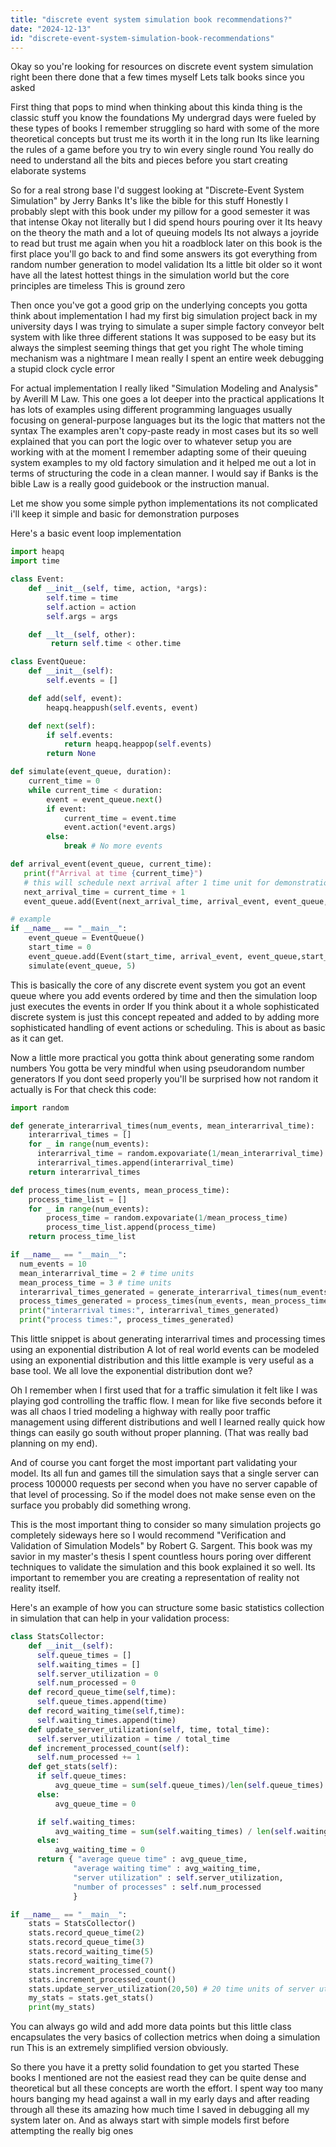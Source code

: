 ```yaml
---
title: "discrete event system simulation book recommendations?"
date: "2024-12-13"
id: "discrete-event-system-simulation-book-recommendations"
---
```


Okay so you're looking for resources on discrete event system simulation right been there done that a few times myself Lets talk books since you asked

First thing that pops to mind when thinking about this kinda thing is the classic stuff you know the foundations My undergrad days were fueled by these types of books I remember struggling so hard with some of the more theoretical concepts but trust me its worth it in the long run Its like learning the rules of a game before you try to win every single round You really do need to understand all the bits and pieces before you start creating elaborate systems

So for a real strong base I'd suggest looking at "Discrete-Event System Simulation" by Jerry Banks It's like the bible for this stuff Honestly I probably slept with this book under my pillow for a good semester it was that intense Okay not literally but I did spend hours pouring over it Its heavy on the theory the math and a lot of queuing models Its not always a joyride to read but trust me again when you hit a roadblock later on this book is the first place you'll go back to and find some answers its got everything from random number generation to model validation Its a little bit older so it wont have all the latest hottest things in the simulation world but the core principles are timeless This is ground zero

Then once you've got a good grip on the underlying concepts you gotta think about implementation I had my first big simulation project back in my university days I was trying to simulate a super simple factory conveyor belt system with like three different stations It was supposed to be easy but its always the simplest seeming things that get you right The whole timing mechanism was a nightmare I mean really I spent an entire week debugging a stupid clock cycle error

For actual implementation I really liked "Simulation Modeling and Analysis" by Averill M Law. This one goes a lot deeper into the practical applications It has lots of examples using different programming languages usually focusing on general-purpose languages but its the logic that matters not the syntax The examples aren't copy-paste ready in most cases but its so well explained that you can port the logic over to whatever setup you are working with at the moment I remember adapting some of their queuing system examples to my old factory simulation and it helped me out a lot in terms of structuring the code in a clean manner. I would say if Banks is the bible Law is a really good guidebook or the instruction manual.

Let me show you some simple python implementations its not complicated i'll keep it simple and basic for demonstration purposes

Here's a basic event loop implementation

```python
import heapq
import time

class Event:
    def __init__(self, time, action, *args):
        self.time = time
        self.action = action
        self.args = args

    def __lt__(self, other):
         return self.time < other.time

class EventQueue:
    def __init__(self):
        self.events = []

    def add(self, event):
        heapq.heappush(self.events, event)

    def next(self):
        if self.events:
            return heapq.heappop(self.events)
        return None

def simulate(event_queue, duration):
    current_time = 0
    while current_time < duration:
        event = event_queue.next()
        if event:
            current_time = event.time
            event.action(*event.args)
        else:
            break # No more events

def arrival_event(event_queue, current_time):
   print(f"Arrival at time {current_time}")
   # this will schedule next arrival after 1 time unit for demonstration
   next_arrival_time = current_time + 1
   event_queue.add(Event(next_arrival_time, arrival_event, event_queue, next_arrival_time))

# example
if __name__ == "__main__":
    event_queue = EventQueue()
    start_time = 0
    event_queue.add(Event(start_time, arrival_event, event_queue,start_time))
    simulate(event_queue, 5)
```

This is basically the core of any discrete event system you got an event queue where you add events ordered by time and then the simulation loop just executes the events in order If you think about it a whole sophisticated discrete system is just this concept repeated and added to by adding more sophisticated handling of event actions or scheduling. This is about as basic as it can get.

Now a little more practical you gotta think about generating some random numbers You gotta be very mindful when using pseudorandom number generators If you dont seed properly you'll be surprised how not random it actually is For that check this code:

```python
import random

def generate_interarrival_times(num_events, mean_interarrival_time):
    interarrival_times = []
    for _ in range(num_events):
      interarrival_time = random.expovariate(1/mean_interarrival_time)
      interarrival_times.append(interarrival_time)
    return interarrival_times

def process_times(num_events, mean_process_time):
    process_time_list = []
    for _ in range(num_events):
        process_time = random.expovariate(1/mean_process_time)
        process_time_list.append(process_time)
    return process_time_list

if __name__ == "__main__":
  num_events = 10
  mean_interarrival_time = 2 # time units
  mean_process_time = 3 # time units
  interarrival_times_generated = generate_interarrival_times(num_events,mean_interarrival_time)
  process_times_generated = process_times(num_events, mean_process_time)
  print("interarrival times:", interarrival_times_generated)
  print("process times:", process_times_generated)
```

This little snippet is about generating interarrival times and processing times using an exponential distribution A lot of real world events can be modeled using an exponential distribution and this little example is very useful as a base tool. We all love the exponential distribution dont we?

Oh I remember when I first used that for a traffic simulation it felt like I was playing god controlling the traffic flow. I mean for like five seconds before it was all chaos I tried modeling a highway with really poor traffic management using different distributions and well I learned really quick how things can easily go south without proper planning. (That was really bad planning on my end).

And of course you cant forget the most important part validating your model. Its all fun and games till the simulation says that a single server can process 100000 requests per second when you have no server capable of that level of processing. So if the model does not make sense even on the surface you probably did something wrong.

This is the most important thing to consider so many simulation projects go completely sideways here so I would recommend "Verification and Validation of Simulation Models" by Robert G. Sargent. This book was my savior in my master's thesis I spent countless hours poring over different techniques to validate the simulation and this book explained it so well. Its important to remember you are creating a representation of reality not reality itself.

Here's an example of how you can structure some basic statistics collection in simulation that can help in your validation process:

```python
class StatsCollector:
    def __init__(self):
      self.queue_times = []
      self.waiting_times = []
      self.server_utilization = 0
      self.num_processed = 0
    def record_queue_time(self,time):
      self.queue_times.append(time)
    def record_waiting_time(self,time):
      self.waiting_times.append(time)
    def update_server_utilization(self, time, total_time):
      self.server_utilization = time / total_time
    def increment_processed_count(self):
      self.num_processed += 1
    def get_stats(self):
      if self.queue_times:
          avg_queue_time = sum(self.queue_times)/len(self.queue_times)
      else:
          avg_queue_time = 0

      if self.waiting_times:
          avg_waiting_time = sum(self.waiting_times) / len(self.waiting_times)
      else:
          avg_waiting_time = 0
      return { "average queue time" : avg_queue_time,
              "average waiting time" : avg_waiting_time,
              "server utilization" : self.server_utilization,
              "number of processes" : self.num_processed
              }

if __name__ == "__main__":
    stats = StatsCollector()
    stats.record_queue_time(2)
    stats.record_queue_time(3)
    stats.record_waiting_time(5)
    stats.record_waiting_time(7)
    stats.increment_processed_count()
    stats.increment_processed_count()
    stats.update_server_utilization(20,50) # 20 time units of server utilization out of 50
    my_stats = stats.get_stats()
    print(my_stats)
```

You can always go wild and add more data points but this little class encapsulates the very basics of collection metrics when doing a simulation run This is an extremely simplified version obviously.

So there you have it a pretty solid foundation to get you started These books I mentioned are not the easiest read they can be quite dense and theoretical but all these concepts are worth the effort. I spent way too many hours banging my head against a wall in my early days and after reading through all these its amazing how much time I saved in debugging all my system later on. And as always start with simple models first before attempting the really big ones
